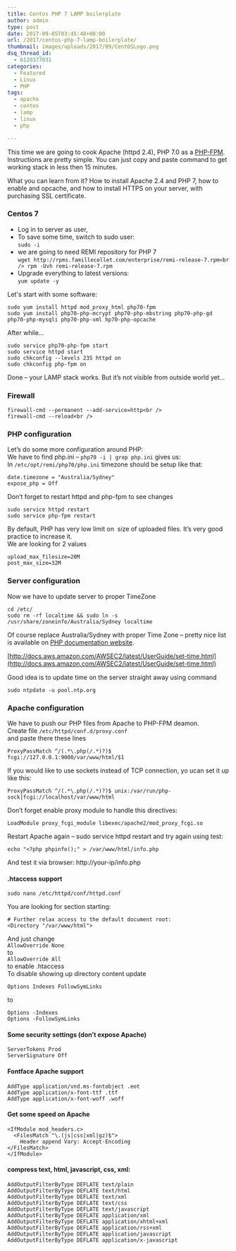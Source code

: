 ```yaml
---
title: Centos PHP 7 LAMP boilerplate
author: admin
type: post
date: 2017-09-05T03:45:48+00:00
url: /2017/centos-php-7-lamp-boilerplate/
thumbnail: images/uploads/2017/09/CentOSLogo.png
dsq_thread_id:
  - 6120377031
categories:
  - Featured
  - Linux
  - PHP
tags:
  - apache
  - centos
  - lamp
  - linux
  - php

---
```

This time we are going to cook Apache (httpd 2.4), PHP 7.0 as a [PHP-FPM](http://wiki.apache.org/httpd/PHP-FPM). Instructions are pretty simple. You can just copy and paste command to get working stack in less then 15 minutes.

What you can learn from it? How to install Apache 2.4 and PHP 7, how to enable and opcache, and how to install HTTPS on your server, with purchasing SSL certificate.

<!--more-->

### Centos 7

  * Log in to server as user,
  * To save some time, switch to sudo user:  
    `sudo -i`
  * we are going to need REMI repository for PHP 7  
    `wget http://rpms.famillecollet.com/enterprise/remi-release-7.rpm<br />
rpm -Uvh remi-release-7.rpm`
  * Upgrade everything to latest versions:  
    `yum update -y`

Let's start with some software:

```
sudo yum install httpd mod_proxy_html php70-fpm 
sudo yum install php70-php-mcrypt php70-php-mbstring php70-php-gd php70-php-mysqli php70-php-xml hp70-php-opcache
```

After while&#8230;

```
sudo service php70-php-fpm start
sudo service httpd start
sudo chkconfig --levels 235 httpd on
sudo chkconfig php-fpm on
```

Done &#8211; your LAMP stack works. But it&#8217;s not visible from outside world yet&#8230;

### Firewall

```
firewall-cmd --permanent --add-service=http<br />
firewall-cmd --reload<br />
```

### PHP configuration

Let&#8217;s do some more configuration around PHP:  
We have to find php.ini &#8211; `php70 -i | grep php.ini` gives us:  
In `/etc/opt/remi/php70/php.ini` timezone should be setup like that:

```
date.timezone = "Australia/Sydney"
expose_php = Off
```

Don&#8217;t forget to restart httpd and php-fpm to see changes

```
sudo service httpd restart
sudo service php-fpm restart
```

By default, PHP has very low limit on  size of uploaded files. It&#8217;s very good practice to increase it.  
We are looking for 2 values

```
upload_max_filesize=20M
post_max_size=32M
```

### Server configuration

Now we have to update server to proper TimeZone

```
cd /etc/
sudo rm -rf localtime && sudo ln -s /usr/share/zoneinfo/Australia/Sydney localtime
```

Of course replace Australia/Sydney with proper Time Zone &#8211; pretty nice list is available on [PHP documentation website](http://www.php.net/manual/en/timezones.php).

[http://docs.aws.amazon.com/AWSEC2/latest/UserGuide/set-time.html](http://docs.aws.amazon.com/AWSEC2/latest/UserGuide/set-time.html)

Good idea is to update time on the server straight away using command

```
sudo ntpdate -u pool.ntp.org
```

### Apache configuration

We have to push our PHP files from Apache to PHP-FPM deamon.  
Create file `/etc/httpd/conf.d/proxy.conf`  
and paste there these lines

```
ProxyPassMatch ^/(.*\.php(/.*)?)$ fcgi://127.0.0.1:9000/var/www/html/$1
```

If you would like to use sockets instead of TCP connection, yo ucan set it up like this:

```
ProxyPassMatch ^/(.*\.php(/.*)?)$ unix:/var/run/php-sock|fcgi://localhost/var/www/html
```

Don&#8217;t forget enable proxy module to handle this directives:

```
LoadModule proxy_fcgi_module libexec/apache2/mod_proxy_fcgi.so
```

Restart Apache again &#8211; sudo service httpd restart and try again using test:

```
echo "<?php phpinfo();" > /var/www/html/info.php
```

And test it via browser: http://your-ip/info.php

#### .htaccess support

`sudo nano /etc/httpd/conf/httpd.conf`  

You are looking for section starting:

```
# Further relax access to the default document root:
<Directory "/var/www/html">
```

And just change  
`AllowOverride None`  
to  
`AllowOverride All`  
to enable .htaccess  
To disable showing up directory content update

```
Options Indexes FollowSymLinks
```

to

```
Options -Indexes 
Options -FollowSymLinks
```

#### Some security settings (don&#8217;t expose Apache)

```
ServerTokens Prod
ServerSignature Off
```

#### Fontface Apache support

```
AddType application/vnd.ms-fontobject .eot
AddType application/x-font-ttf .ttf
AddType application/x-font-woff .woff
```

#### Get some speed on Apache

```
<IfModule mod_headers.c>
  <FilesMatch "\.(js|css|xml|gz)$">
    Header append Vary: Accept-Encoding
</FilesMatch>
</IfModule>
```

#### compress text, html, javascript, css, xml:

```
AddOutputFilterByType DEFLATE text/plain
AddOutputFilterByType DEFLATE text/html
AddOutputFilterByType DEFLATE text/xml
AddOutputFilterByType DEFLATE text/css
AddOutputFilterByType DEFLATE text/javascript
AddOutputFilterByType DEFLATE application/xml
AddOutputFilterByType DEFLATE application/xhtml+xml
AddOutputFilterByType DEFLATE application/rss+xml
AddOutputFilterByType DEFLATE application/javascript
AddOutputFilterByType DEFLATE application/x-javascript
```
